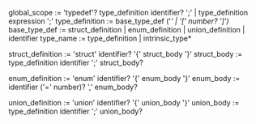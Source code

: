 global_scope := 'typedef'? type_definition identifier? ';' | type_definition expression ';'
type_definition := base_type_def ('*' | '\[' number? '\]')*
base_type_def := struct_definition | enum_definition | union_definition | identifier
type_name := type_definition | intrinsic_type*

struct_definition := 'struct' identifier? '{' struct_body '}'
struct_body := type_definition identifier ';' struct_body?

enum_definition := 'enum' identifier? '{' enum_body '}'
enum_body := identifier ('=' number)? ',' enum_body?

union_definition := 'union' identifier? '{' union_body '}'
union_body := type_definition identifier ';' union_body?